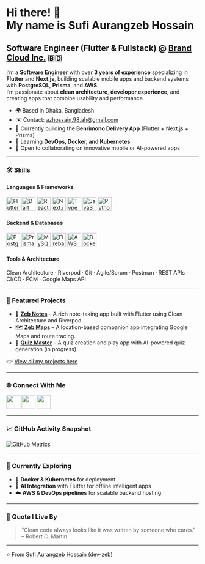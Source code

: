 Hi there! 👋  
My name is **Sufi Aurangzeb Hossain**  
====================================================================================================================

**Software Engineer (Flutter & Fullstack)** @ [Brand Cloud Inc.](https://brandcloud.biz) 🇧🇩  
---

I’m a **Software Engineer** with over **3 years of experience** specializing in **Flutter** and **Next.js**, building scalable mobile apps and backend systems with **PostgreSQL**, **Prisma**, and **AWS**.  
I’m passionate about **clean architecture**, **developer experience**, and creating apps that combine usability and performance.

* 🌍  Based in Dhaka, Bangladesh  
* ✉️  Contact: [azhossain.98.ah@gmail.com](mailto:azhossain.98.ah@gmail.com)  
* 🚀  Currently building the **Benrimono Delivery App** (Flutter + Next.js + Prisma)  
* 🧠  Learning **DevOps, Docker, and Kubernetes**  
* 🤝  Open to collaborating on innovative mobile or AI-powered apps  

---

### 🛠️ Skills

#### Languages & Frameworks
<p align="left">
<a href="https://flutter.dev/" target="_blank"><img src="https://raw.githubusercontent.com/danielcranney/readme-generator/main/public/icons/skills/flutter-colored.svg" width="36" height="36" alt="Flutter" /></a>
<a href="https://dart.dev/" target="_blank"><img src="https://raw.githubusercontent.com/danielcranney/readme-generator/main/public/icons/skills/dart-colored.svg" width="36" height="36" alt="Dart" /></a>
<a href="https://reactjs.org/" target="_blank"><img src="https://raw.githubusercontent.com/danielcranney/readme-generator/main/public/icons/skills/react-colored.svg" width="36" height="36" alt="React" /></a>
<a href="https://nextjs.org/" target="_blank"><img src="https://raw.githubusercontent.com/danielcranney/readme-generator/main/public/icons/skills/nextjs-colored.svg" width="36" height="36" alt="Next.js" /></a>
<a href="https://www.typescriptlang.org/" target="_blank"><img src="https://raw.githubusercontent.com/danielcranney/readme-generator/main/public/icons/skills/typescript-colored.svg" width="36" height="36" alt="TypeScript" /></a>
<a href="https://developer.mozilla.org/en-US/docs/Web/JavaScript" target="_blank"><img src="https://raw.githubusercontent.com/danielcranney/readme-generator/main/public/icons/skills/javascript-colored.svg" width="36" height="36" alt="JavaScript" /></a>
<a href="https://www.python.org/" target="_blank"><img src="https://raw.githubusercontent.com/danielcranney/readme-generator/main/public/icons/skills/python-colored.svg" width="36" height="36" alt="Python" /></a>
</p>

#### Backend & Databases
<p align="left">
<a href="https://www.postgresql.org/" target="_blank"><img src="https://raw.githubusercontent.com/danielcranney/readme-generator/main/public/icons/skills/postgresql-colored.svg" width="36" height="36" alt="PostgreSQL" /></a>
<a href="https://www.prisma.io/" target="_blank"><img src="https://avatars.githubusercontent.com/u/17219288?s=200&v=4" width="36" height="36" alt="Prisma" /></a>
<a href="https://www.mysql.com/" target="_blank"><img src="https://raw.githubusercontent.com/danielcranney/readme-generator/main/public/icons/skills/mysql-colored.svg" width="36" height="36" alt="MySQL" /></a>
<a href="https://firebase.google.com/" target="_blank"><img src="https://raw.githubusercontent.com/danielcranney/readme-generator/main/public/icons/skills/firebase-colored.svg" width="36" height="36" alt="Firebase" /></a>
<a href="https://aws.amazon.com/" target="_blank"><img src="https://raw.githubusercontent.com/danielcranney/readme-generator/main/public/icons/skills/aws-colored.svg" width="36" height="36" alt="AWS" /></a>
<a href="https://www.docker.com/" target="_blank"><img src="https://raw.githubusercontent.com/danielcranney/readme-generator/main/public/icons/skills/docker-colored.svg" width="36" height="36" alt="Docker" /></a>
</p>

#### Tools & Architecture
Clean Architecture · Riverpod · Git · Agile/Scrum · Postman · REST APIs · CI/CD · FCM · Google Maps API  

---

### 🌟 Featured Projects

- 📝 **[Zeb Notes](https://github.com/dev-zeb/zeb_notes)** – A rich note-taking app built with Flutter using Clean Architecture and Riverpod.  
- 🗺️ **[Zeb Maps](https://github.com/dev-zeb/zeb_maps)** – A location-based companion app integrating Google Maps and route tracing.  
- 🎯 **[Quiz Master](https://github.com/dev-zeb/quiz_master)** – A quiz creation and play app with AI-powered quiz generation (in progress).  

👉 [View all my projects here](https://github.com/dev-zeb?tab=repositories)

---

### 🌐 Connect With Me

<p align="left">
<a href="https://github.com/dev-zeb" target="_blank"><img src="https://skillicons.dev/icons?i=github" width="36" height="36" /></a>
<a href="https://linkedin.com/in/sufiazan49" target="_blank"><img src="https://skillicons.dev/icons?i=linkedin" width="36" height="36" /></a>
<a href="https://x.com/aurang_zeb_98" target="_blank"><img src="https://skillicons.dev/icons?i=twitter" width="36" height="36" /></a>
</p>

---

### 📈 GitHub Activity Snapshot

![GitHub Metrics](https://raw.githubusercontent.com/dev-zeb/dev-zeb/main/metrics.svg)

---

### 🧠 Currently Exploring
- 🚀 **Docker & Kubernetes** for deployment  
- 🤖 **AI Integration** with Flutter for offline intelligent apps  
- ☁️ **AWS & DevOps pipelines** for scalable backend hosting  

---

### 💬 Quote I Live By
> “Clean code always looks like it was written by someone who cares.” – Robert C. Martin

---

⭐️ From [Sufi Aurangzeb Hossain (dev-zeb)](https://github.com/dev-zeb)
